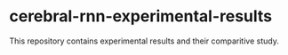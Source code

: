 # cerebral-rnn-experimental-results
This repository contains experimental results and their comparitive study.
